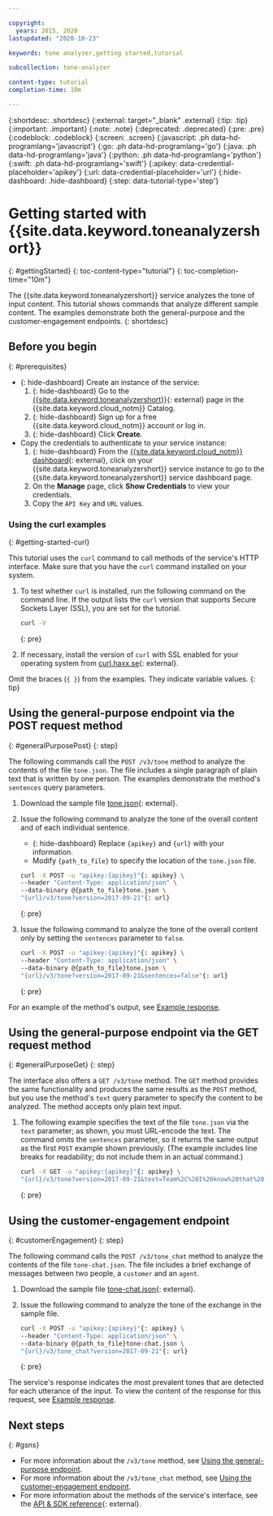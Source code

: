 ```yaml
---

copyright:
  years: 2015, 2020
lastupdated: "2020-10-23"

keywords: tone analyzer,getting started,tutorial

subcollection: tone-analyzer

content-type: tutorial
completion-time: 10m

---
```


{:shortdesc: .shortdesc}
{:external: target="_blank" .external}
{:tip: .tip}
{:important: .important}
{:note: .note}
{:deprecated: .deprecated}
{:pre: .pre}
{:codeblock: .codeblock}
{:screen: .screen}
{:javascript: .ph data-hd-programlang='javascript'}
{:go: .ph data-hd-programlang='go'}
{:java: .ph data-hd-programlang='java'}
{:python: .ph data-hd-programlang='python'}
{:swift: .ph data-hd-programlang='swift'}
{:apikey: data-credential-placeholder='apikey'}
{:url: data-credential-placeholder='url'}
{:hide-dashboard: .hide-dashboard}
{:step: data-tutorial-type='step'}

# Getting started with {{site.data.keyword.toneanalyzershort}}
{: #gettingStarted}
{: toc-content-type="tutorial"}
{: toc-completion-time="10m"}

The {{site.data.keyword.toneanalyzershort}} service analyzes the tone of input content. This tutorial shows commands that analyze different sample content. The examples demonstrate both the general-purpose and the customer-engagement endpoints.
{: shortdesc}

## Before you begin
{: #prerequisites}

- {: hide-dashboard}  Create an instance of the service:
    1.  {: hide-dashboard} Go to the [{{site.data.keyword.toneanalyzershort}}](https://{DomainName}/catalog/services/tone-analyzer){: external} page in the {{site.data.keyword.cloud_notm}} Catalog.
    1.  {: hide-dashboard} Sign up for a free {{site.data.keyword.cloud_notm}} account or log in.
    1.  {: hide-dashboard} Click **Create**.
-   Copy the credentials to authenticate to your service instance:
    1.  {: hide-dashboard} From the [{{site.data.keyword.cloud_notm}} dashboard](https://{DomainName}/resources){: external}, click on your {{site.data.keyword.toneanalyzershort}} service instance to go to the {{site.data.keyword.toneanalyzershort}} service dashboard page.
    1.  On the **Manage** page, click **Show Credentials** to view your credentials.
    1.  Copy the `API Key` and `URL` values.

### Using the curl examples
{: #getting-started-curl}

This tutorial uses the `curl` command to call methods of the service's HTTP interface. Make sure that you have the `curl` command installed on your system.

1.  To test whether `curl` is installed, run the following command on the command line. If the output lists the `curl` version that supports Secure Sockets Layer (SSL), you are set for the tutorial.

    ```bash
    curl -V
    ```
    {: pre}

1.  If necessary, install the version of `curl` with SSL enabled for your operating system from [curl.haxx.se](https://curl.haxx.se/){: external}.

Omit the braces (`{ }`) from the examples. They indicate variable values.
{: tip}

## Using the general-purpose endpoint via the POST request method
{: #generalPurposePost}
{: step}

The following commands call the `POST /v3/tone` method to analyze the contents of the file `tone.json`. The file includes a single paragraph of plain text that is written by one person. The examples demonstrate the method's `sentences` query parameters.

1.  Download the sample file [tone.json](https://watson-developer-cloud.github.io/doc-tutorial-downloads/tone-analyzer/tone.json){: external}.
1.  Issue the following command to analyze the tone of the overall content and of each individual sentence.
    -   {: hide-dashboard} Replace `{apikey}` and `{url}` with your information.
    -   Modify `{path_to_file}` to specify the location of the `tone.json` file.

    ```bash
    curl -X POST -u "apikey:{apikey}"{: apikey} \
    --header "Content-Type: application/json" \
    --data-binary @{path_to_file}tone.json \
    "{url}/v3/tone?version=2017-09-21"{: url}
    ```
    {: pre}

1.  Issue the following command to analyze the tone of the overall content only by setting the `sentences` parameter to `false`.

    ```bash
    curl -X POST -u "apikey:{apikey}"{: apikey} \
    --header "Content-Type: application/json" \
    --data-binary @{path_to_file}tone.json \
    "{url}/v3/tone?version=2017-09-21&sentences=false"{: url}
    ```
    {: pre}

For an example of the method's output, see [Example response](/docs/tone-analyzer?topic=tone-analyzer-utgpe#exampleResponse-tone).

## Using the general-purpose endpoint via the GET request method
{: #generalPurposeGet}
{: step}

The interface also offers a `GET /v3/tone` method. The `GET` method provides the same functionality and produces the same results as the `POST` method, but you use the method's `text` query parameter to specify the content to be analyzed. The method accepts only plain text input.

1.  The following example specifies the text of the file `tone.json` via the `text` parameter; as shown, you must URL-encode the text. The command omits the `sentences` parameter, so it returns the same output as the first `POST` example shown previously. (The example includes line breaks for readability; do not include them in an actual command.)

    ```bash
    curl -X GET -u "apikey:{apikey}"{: apikey} \
    "{url}/v3/tone?version=2017-09-21&text=Team%2C%20I%20know%20that%20times%20are%20tough%21%20Product%20sales%20have%20been%20disappointing%20for%20the%20past%20three%20quarters.%20We%20have%20a%20competitive%20product%2C%20but%20we%20need%20to%20do%20a%20better%20job%20of%20selling%20it%21"{: url}
    ```
    {: pre}

## Using the customer-engagement endpoint
{: #customerEngagement}
{: step}

The following command calls the `POST /v3/tone_chat` method to analyze the contents of the file `tone-chat.json`. The file includes a brief exchange of messages between two people, a `customer` and an `agent`.

1.  Download the sample file [tone-chat.json](https://watson-developer-cloud.github.io/doc-tutorial-downloads/tone-analyzer/tone-chat.json){: external}.
1.  Issue the following command to analyze the tone of the exchange in the sample file.

    ```bash
    curl -X POST -u "apikey:{apikey}"{: apikey} \
    --header "Content-Type: application/json" \
    --data-binary @{path_to_file}tone-chat.json \
    "{url}/v3/tone_chat?version=2017-09-21"{: url}
    ```
    {: pre}

The service's response indicates the most prevalent tones that are detected for each utterance of the input. To view the content of the response for this request, see [Example response](/docs/tone-analyzer?topic=tone-analyzer-utco#exampleResponse-tone-chat).

## Next steps
{: #gsns}

-   For more information about the `/v3/tone` method, see [Using the general-purpose endpoint](/docs/tone-analyzer?topic=tone-analyzer-utgpe).
-   For more information about the `/v3/tone_chat` method, see [Using the customer-engagement endpoint](/docs/tone-analyzer?topic=tone-analyzer-utco).
-   For more information about the methods of the service's interface, see the [API & SDK reference](https://{DomainName}/apidocs/tone-analyzer){: external}.
